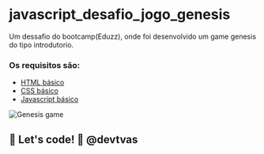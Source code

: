 # javascript_desafio_jogo_genesis
Um dessafio do bootcamp(Eduzz), onde foi desenvolvido um game genesis do tipo introdutorio.

### Os requisitos são:

* [HTML básico](https://www.w3schools.com/html/)
* [CSS básico](https://developer.mozilla.org/pt-BR/docs/Web/CSS)
* [Javascript básico](https://developer.mozilla.org/pt-BR/docs/Web/JavaScript)
 
![Genesis game](/assets/imgages/screen_game.png "Genesis screen")

## 🚀 Let's code! 🚀 @devtvas

